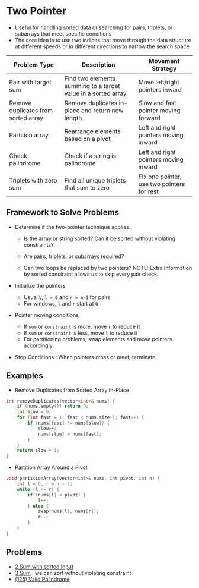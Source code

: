 # Two Pointer

* Useful for handling sorted data or searching for pairs, triplets, or subarrays that meet specific conditions
* The core idea is to use two indices that move through the data structure at different speeds or in different directions to narrow the search space.

| Problem Type                        | Description                                                  | Movement Strategy                          |
| ----------------------------------- | ------------------------------------------------------------ | ------------------------------------------ |
| Pair with target sum                | Find two elements summing to a target value in a sorted array | Move left/right pointers inward            |
| Remove duplicates from sorted array | Remove duplicates in-place and return new length             | Slow and fast pointer moving forward       |
| Partition array                     | Rearrange elements based on a pivot                          | Left and right pointers moving inward      |
| Check palindrome                    | Check if a string is palindrome                              | Left and right pointers moving inward      |
| Triplets with zero sum              | Find all unique triplets that sum to zero                    | Fix one pointer, use two pointers for rest |

## Framework to Solve Problems

- Determine if the two-pointer technique applies.

  - Is the array or string sorted? Can it be sorted without violating constraints?

  - Are pairs, triplets, or subarrays required?

  - Can two loops be replaced by two pointers? NOTE: Extra Information by sorted constraint allows us to skip every pair check.
- Initialize the pointers
  - Usually, `l = 0` and `r = n-1` for pairs
  - For windows, `l` and `r` start at `0`
- Pointer moving conditions
  - If `sum` or `constraint` is more, move `r` to reduce it
  - If `sum` or `constraint` is less, move `l` to reduce it
  - For partitioning problems, swap elements and move pointers accordingly
- Stop Conditions : When pointers cross or meet, terminate

## Examples

* Remove Duplicates from Sorted Array In-Place

````c++
int removeDuplicates(vector<int>& nums) {
    if (nums.empty()) return 0;
    int slow = 0;
    for (int fast = 1; fast < nums.size(); fast++) {
        if (nums[fast] != nums[slow]) {
            slow++;
            nums[slow] = nums[fast];
        }
    }
    return slow + 1;
}
````

* Partition Array Around a Pivot

````c++
void partitionArray(vector<int>& nums, int pivot, int n) {
    int l = 0, r = n - 1;
    while (l <= r) {
        if (nums[l] < pivot) {
            l++;
        } else {
            swap(nums[l], nums[r]);
            r--;
        }
    }
}
````

## Problems

* [2 Sum with sorted Input](https://leetcode.com/problems/two-sum-ii-input-array-is-sorted/description/)
* [3 Sum](https://leetcode.com/problems/3sum/description/) : we can sort without violating constraint
* [(125) Valid Palindrome](https://leetcode.com/problems/valid-palindrome/)
